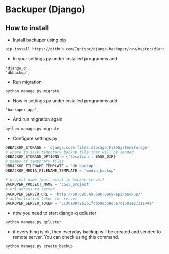 # Backuper (Django)

## How to install

- Install backuper using pip
```sh
pip install https://github.com/Ignisor/django-backuper/raw/master/django-backuper-0.3.tar.gz
```

- In your settings.py under installed programms add
```
'django_q',
'dbbackup',
```

- Run migration
```sh
python manage.py migrate
```

- Now in settings.py under installed programms add
```
'backuper_app',
```

- And run migration again
```sh
python manage.py migrate
```

- Configure settings.py
```python
DBBACKUP_STORAGE = 'django.core.files.storage.FileSystemStorage'
# where to save temporary backup file that will be sended
DBBACKUP_STORAGE_OPTIONS = {'location': BASE_DIR}
# names of temporary files
DBBACKUP_FILENAME_TEMPLATE = 'db_backup'
DBBACKUP_MEDIA_FILENAME_TEMPLATE = 'media_backup'

# project name (must exist in backup server)
BACKUPER_PROJECT_NAME = 'cool_project'
# url-adress to server
BACKUPER_SERVER_URL = 'http://69.696.69.696:6969/api/backup/'
# authorisation token for server
BACKUPER_SERVER_TOKEN = '5c30a0072e361fcb599c58d3a7d1501e2731144a'
```

- now you need to start django-q qcluster
```sh
python manage.py qcluster
```

- if everything is ok, then everyday backup will be created and sended to remote server. You can check using this command.
```sh
python manage.py create_backup
```
